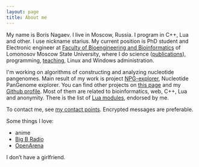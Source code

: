 ```yaml
---
layout: page
title: About me
---
```


My name is Boris Nagaev. I live in Moscow, Russia.
I program in C++, Lua and other. I use nickname starius.
My current position is PhD student and Electronic engineer
at [Faculty of Bioengineering and Bioinformatics][fbb]
of Lomonosov Moscow State University, where I do science
([publications][publications]),
programming, [teaching][luaandc], Linux and Windows
administration.

I'm working on algorithms of constructing and analyzing
nucleotide pangenomes. Main result of my work is project
[NPG-explorer][npge], Nucleotide PanGenome explorer.
You can find other projects on [this page][code] and my
[Github profile][github]. Most of them are related to
bioinformatics, web, C++, Lua and anonymity. There is
the list of [Lua modules][lua-toolbox], endorsed by me.

[fbb]: http://en.fbb.msu.ru/
[luaandc]: http://kodomo.fbb.msu.ru/wiki/Main/LuaAndC
[npge]: http://mouse.belozersky.msu.ru/tools/npge.html
[code]: /code
[publications]: /articles
[github]: https://github.com/starius/
[lua-toolbox]: https://lua-toolbox.com/user/129

To contact me, see [my contact points][contact].
Encrypted messages are preferable.

Some things I love:

 * anime
 * [Big B Radio](http://www.bigbradio.com/
    "mplayer http://50.7.173.162:8076")
 * [OpenArena][oa]

I don’t have a girlfriend.

[oa]: http://openarena.ws
[contact]: /contact
